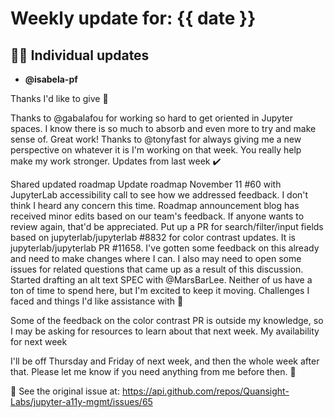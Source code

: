 # Weekly update for: {{ date }}

## :singer: Individual updates

- **@isabela-pf**

Thanks I'd like to give 🙌

Thanks to @gabalafou for working so hard to get oriented in Jupyter spaces. I know there is so much to absorb and even more to try and make sense of. Great work!
Thanks to @tonyfast for always giving me a new perspective on whatever it is I'm working on that week. You really help make my work stronger.
Updates from last week ✔️

Shared updated roadmap Update roadmap November 11 #60 with JupyterLab accessibility call to see how we addressed feedback. I don't think I heard any concern this time.
Roadmap announcement blog has received minor edits based on our team's feedback. If anyone wants to review again, that'd be appreciated.
Put up a PR for search/filter/input fields based on jupyterlab/jupyterlab #8832 for color contrast updates. It is jupyterlab/jupyterlab PR #11658. I've gotten some feedback on this already and need to make changes where I can. I also may need to open some issues for related questions that came up as a result of this discussion.
Started drafting an alt text SPEC with @MarsBarLee. Neither of us have a ton of time to spend here, but I'm excited to keep it moving.
Challenges I faced and things I'd like assistance with 🙏

Some of the feedback on the color contrast PR is outside my knowledge, so I may be asking for resources to learn about that next week.
My availability for next week

I'll be off Thursday and Friday of next week, and then the whole week after that. Please let me know if you need anything from me before then. 🌻

:link: See the original issue at: <https://api.github.com/repos/Quansight-Labs/jupyter-a11y-mgmt/issues/65>